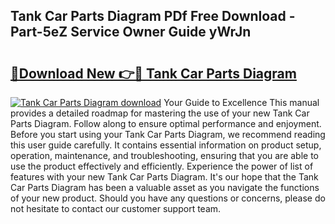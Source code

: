 ## Tank Car Parts Diagram PDf Free Download - Part-5eZ Service Owner Guide yWrJn

# <h2><a href="http://dfhoc9l.blite.top/?on=Tank+Car+Parts+Diagram">🔗Download New 👉🔴 Tank Car Parts Diagram</a></h2>

[![Tank Car Parts Diagram download](https://i.imgur.com/lujVjoI.png)](http://dfhoc9l.blite.top/?on=Tank+Car+Parts+Diagram)
Your Guide to Excellence This manual provides a detailed roadmap for mastering the use of your new Tank Car Parts Diagram. Follow along to ensure optimal performance and enjoyment. Before you start using your Tank Car Parts Diagram, we recommend reading this user guide carefully. It contains essential information on product setup, operation, maintenance, and troubleshooting, ensuring that you are able to use the product effectively and efficiently. Experience the power of list of features with your new Tank Car Parts Diagram. It's our hope that the Tank Car Parts Diagram has been a valuable asset as you navigate the functions of your new product. Should you have any questions or concerns, please do not hesitate to contact our customer support team.
